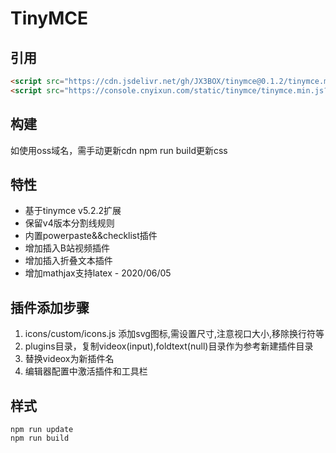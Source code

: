 # TinyMCE

## 引用
```html
<script src="https://cdn.jsdelivr.net/gh/JX3BOX/tinymce@0.1.2/tinymce.min.js"></script>
<script src="https://console.cnyixun.com/static/tinymce/tinymce.min.js?v=xx"></script>
```

## 构建
如使用oss域名，需手动更新cdn
npm run build更新css


## 特性
+ 基于tinymce v5.2.2扩展
+ 保留v4版本分割线规则
+ 内置powerpaste&&checklist插件
+ 增加插入B站视频插件
+ 增加插入折叠文本插件
+ 增加mathjax支持latex - 2020/06/05


## 插件添加步骤
1. icons/custom/icons.js 添加svg图标,需设置尺寸,注意视口大小,移除换行符等
2. plugins目录，复制videox(input),foldtext(null)目录作为参考新建插件目录
3. 替换videox为新插件名
4. 编辑器配置中激活插件和工具栏

## 样式
```
npm run update
npm run build
```